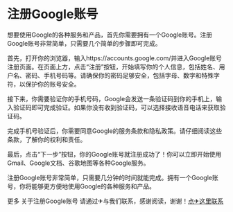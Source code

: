 # 注册Google账号

想要使用Google的各种服务和产品，首先你需要拥有一个Google账号。注册Google账号非常简单，只需要几个简单的步骤即可完成。

首先，打开你的浏览器，输入https://accounts.google.com/并进入Google账号注册页面。在页面上方，点击“注册”按钮，开始填写你的个人信息，包括姓名、用户名、密码、手机号码等。请确保你的密码足够安全，包括字母、数字和特殊字符，以保护你的账号安全。

接下来，你需要验证你的手机号码，Google会发送一条验证码到你的手机上，输入验证码即可完成验证。如果你没有收到验证码，可以选择接收语音电话来获取验证码。

完成手机号验证后，你需要同意Google的服务条款和隐私政策。请仔细阅读这些条款，了解你的权利和责任。

最后，点击“下一步”按钮，你的Google账号就注册成功了！你可以立即开始使用Gmail、Google文档、谷歌地图等各种Google服务。

注册Google账号非常简单，只需要几分钟的时间就能完成。拥有一个Google账号，你将能够更方便地使用Google的各种服务和产品。

更多 关于注册Google账号 请通过✈与我们联系，感谢阅读，谢谢！[点✈这里联系](https://1.k02.cc)